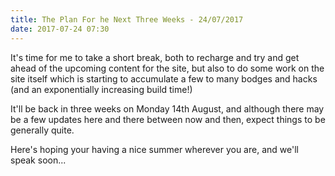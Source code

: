 ```yaml
---
title: The Plan For he Next Three Weeks - 24/07/2017
date: 2017-07-24 07:30
---
```

It's time for me to take a short break, both to recharge and try and get ahead of the upcoming content for the site, but also to do some work on the site itself which is starting to accumulate a few to many bodges and hacks (and an exponentially increasing build time!)

It'll be back in three weeks on Monday 14th August, and although there may be a few updates here and there between now and then, expect things to be generally quite.

Here's hoping your having a nice summer wherever you are, and we'll speak soon...